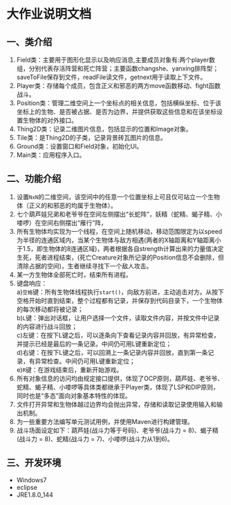 # 大作业说明文档

## 一、类介绍
1. Field类：主要用于图形化显示以及响应消息,主要成员对象有:两个player数组，分别代表存活阵营和死亡阵营；主要函数changshe、yanxing排阵型；saveToFile保存到文件，readFile读文件，getnext用于读取上下文件。
2. Player类：存储每个成员，包含正义和邪恶的两方move函数移动、fight函数战斗。
3. Position类：管理二维空间上一个坐标点的相关信息，包括横纵坐标、位于该坐标上的生物、是否被占据、是否为边界，并提供获取这些信息和在该坐标设置生物体的对外接口。
4. Thing2D类：记录二维图片信息，包括显示的位置和Image对象。
5. Tile类：是Thing2D的子类，记录背景砖瓦图片的信息。
6. Ground类：设置窗口和Field对象，初始化UI。
7. Main类：应用程序入口。

## 二、功能介绍
1. 设置`NxN`的二维空间，该空间中的任意一个位置坐标上可且仅可站立一个生物体（正义的和邪恶的均属于生物体）。
2. 七个葫芦娃兄弟和老爷爷在空间左侧摆出“长蛇阵”，妖精（蛇精、蝎子精、小喽啰）在空间右侧摆出“雁行”阵，
3. 所有生物体均实现为一个线程，在空间上随机移动，移动范围限定为以speed为半径的连通区域内，当某个生物体与敌方相遇(两者的X轴距离和Y轴距离小于1.5，即生物体的8连通区域)，两者根据各自strength计算出来的力量值决定生死，死者进程结束，(死亡Creature对象所记录的Position信息不会删除，但清除占据的空间)，生者继续寻找下一个敌人攻击。
4. 某一方生物体全部死亡时，结束所有进程。
5. 键盘响应：  
a)`空格`键：所有生物体线程执行`start()`，向敌方前进，主动追击对方。从按下空格开始时直到结束，整个过程都有记录，并保存到代码目录下，一个生物体的每次移动都将被记录；  
b)`L`键：弹出对话框，让用户选择一个文件，读取文件内容，并按文件中记录的内容进行战斗回放；  
c)左键：在按下L键之后，可以逐条向下查看记录内容并回放，有异常检查，并提示已经是最后的一条记录。中间仍可用L键重新定位；  
d)右键：在按下L键之后，可以回溯上一条记录内容并回放，直到第一条记录，有异常检查。中间仍可用L键重新定位；    
e)`R`键：在游戏结束后，重新开始游戏。  
6. 所有对象信息的访问均由规定接口提供，体现了OCP原则，葫芦娃、老爷爷、蛇精、蝎子精、小喽啰等具体类都继承于Player类，体现了LSP和DIP原则，同时也是“多态”面向对象基本特性的体现。
7. 文件打开异常和生物体越过边界均会抛出异常，存储和读取记录使用输入和输出机制。
8. 为一些重要方法编写单元测试用例，并使用Maven进行构建管理。
9. 战斗场面设定如下：葫芦娃(战斗力等于号码)、老爷爷(战斗力 = 8)、蝎子精(战斗力 = 8)、蛇精(战斗力 = 7)、小喽啰(战斗力从1到6)。


## 三、开发环境  
- Windows7
- eclipse
- JRE1.8.0_144
